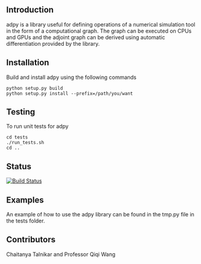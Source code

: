 ## Introduction

adpy is a library useful for defining operations of a numerical simulation tool in the form of a computational graph. The graph can be executed on CPUs and GPUs and the adjoint graph can be derived using automatic differentiation provided by the library.

## Installation
Build and install adpy using the following commands 
```
python setup.py build
python setup.py install --prefix=/path/you/want
```


## Testing
To run unit tests for adpy
```
cd tests
./run_tests.sh
cd ..
```

## Status
[![Build Status](https://api.travis-ci.org/chaitan3/adpy.png)](https://travis-ci.org/chaitan3/adpy)

## Examples
An example of how to use the adpy library can be found in the tmp.py
file in the tests folder.

## Contributors

Chaitanya Talnikar and Professor Qiqi Wang
